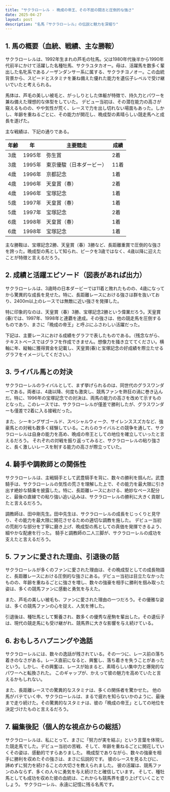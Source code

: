 ```yaml
---
title: "サクラローレル - 晩成の帝王、その不屈の闘志と圧倒的な強さ"
date: 2025-04-27
layout: post
description: "名馬『サクラローレル』の伝説と魅力を深堀り"
---
```


## 1. 馬の概要（血統、戦績、主な勝鞍）

サクラローレルは、1992年生まれの芦毛の牡馬。父は1980年代後半から1990年代前半にかけて活躍した名種牡馬、サクラユタカオー。母は、活躍馬を数多く輩出した名牝系であるノーザンダンサー系に属する、サクラチヨノオー。この血統背景から、スピードとスタミナを兼ね備えた優れた能力を遺伝子レベルで受け継いでいたと考えられる。

馬体は、芦毛の美しい被毛と、がっしりとした体躯が特徴で、持久力とパワーを兼ね備えた理想的な体型をしていた。  デビュー当初は、その潜在能力の高さが窺えるものの、やや気性が荒く、レースで力を出し切れない場面もあった。しかし、年齢を重ねるごとに、その能力が開花し、晩成型の素晴らしい競走馬へと成長を遂げた。

主な戦績は、下記の通りである。

| 年齢 | 年 | 主要競走 | 成績 |
|---|---|---|---|
| 3歳 | 1995年 | 弥生賞 | 2着 |
| 3歳 | 1995年 | 東京優駿（日本ダービー） | 11着 |
| 4歳 | 1996年 | 京都記念 | 1着 |
| 4歳 | 1996年 | 天皇賞（春） | 2着 |
| 4歳 | 1996年 | 宝塚記念 | 1着 |
| 5歳 | 1997年 |  天皇賞（春） | 1着 |
| 5歳 | 1997年 | 宝塚記念 | 2着 |
| 6歳 | 1998年 |  天皇賞（春） | 1着 |
| 6歳 | 1998年 | 宝塚記念 | 1着 |


主な勝鞍は、宝塚記念2勝、天皇賞（春）3勝など、長距離重賞で圧倒的な強さを誇った。晩成型の馬として知られ、ピークを3歳ではなく、4歳以降に迎えたことが特徴と言えるだろう。


## 2. 成績と活躍エピソード（図表があれば出力）

サクラローレルは、3歳時の日本ダービーでは11着と敗れたものの、4歳になってから驚異的な成長を見せた。特に、長距離レースにおける強さは群を抜いており、2400m以上のレースでは無敵に近い強さを発揮した。

特に印象的なのは、天皇賞（春）3勝、宝塚記念2勝という偉業だろう。天皇賞(春)では、1997年、1998年と連覇を達成。その強さは、他の競走馬を圧倒するものであり、まさに「晩成の帝王」と呼ぶにふさわしい活躍だった。

下記は、主要レースにおける成績をグラフで表したものである。（残念ながら、テキストベースではグラフを作成できません。想像力を掻き立ててください。横軸に年、縦軸に獲得賞金を記載し、天皇賞(春)と宝塚記念の好成績を際立たせるグラフをイメージしてください。）


## 3. ライバル馬との対決

サクラローレルのライバルとして、まず挙げられるのは、同世代のグラスワンダーである。両者は、4歳以降、何度も激突し、競馬ファンを熱狂の渦に巻き込んだ。特に、1996年の宝塚記念での対決は、両馬の能力の高さを改めて示すものとなった。このレースでは、サクラローレルが僅差で勝利したが、グラスワンダーも僅差で2着に入る接戦だった。

また、シーキングザゴールド、スペシャルウィーク、サイレンススズカなど、強豪馬との対戦も数多く経験している。これらのライバルとの競争を通して、サクラローレルは自身の能力を高め、晩成の帝王としての地位を確立していったと言えるだろう。  それぞれの対戦を振り返ってみると、サクラローレルの粘り強さと、長く激しいレースを制する能力の高さが際立っていた。


## 4. 騎手や調教師との関係性

サクラローレルは、主戦騎手として武豊騎手を背に、数々の勝利を掴んだ。武豊騎手は、サクラローレルの気性の荒さを理解した上で、その能力を最大限に引き出す絶妙な騎乗を披露した。特に、長距離レースにおける、絶妙なペース配分と、最後の直線での粘り強い追い込みは、サクラローレルの勝利に大きく貢献したと言えるだろう。

調教師は、田中剛先生。田中先生は、サクラローレルの成長をじっくりと見守り、その能力を最大限に開花させるための適切な調教を施した。  デビュー当初の荒削りな部分を丁寧に磨き上げ、晩成型の馬としての真価を発揮できるよう、細やかな配慮を行った。  騎手と調教師の二人三脚が、サクラローレルの成功を支えたと言えるだろう。


## 5. ファンに愛された理由、引退後の話

サクラローレルが多くのファンに愛された理由は、その晩成型としての成長物語と、長距離レースにおける圧倒的な強さにある。デビュー当初は目立たなかったものの、年齢を重ねるごとに強さを増し、数々の強豪を相手に勝利を掴み取った姿は、多くの競馬ファンに感動と勇気を与えた。

また、芦毛の美しい被毛も、ファンに愛された理由の一つだろう。その優雅な姿は、多くの競馬ファンの心を捉え、人気を博した。

引退後は、種牡馬として繋養され、数多くの優秀な産駒を輩出した。その遺伝子は、現代の競走馬にも受け継がれ、競馬界に大きな影響を与え続けている。


## 6. おもしろハプニングや逸話

サクラローレルには、数々の逸話が残されている。その一つに、レース前の落ち着きのなさがある。レース直前になると、興奮し、落ち着きを失うことがあったという。しかし、その興奮は、レースが始まると、素晴らしい集中力と爆発的なパワーへと転換された。  このギャップが、かえって彼の魅力を高めていたと言えるかもしれない。

また、長距離レースでの驚異的なスタミナは、多くの関係者を驚かせた。  他の馬がバテていく中、サクラローレルは、まるで疲れを知らないかのように、最後まで走り続けた。その驚異的なスタミナは、彼の「晩成の帝王」としての地位を決定づけたものと言えるだろう。


## 7. 編集後記（個人的な視点からの総括）

サクラローレルは、私にとって、まさに「努力が実を結ぶ」という言葉を体現した競走馬でした。デビュー当初の苦戦、そして、年齢を重ねるごとに開花していくその姿は、感動的ですらありました。  晩成型でありながら、数々の強豪を相手に勝利を収めたその強さは、まさに伝説的です。  彼のレースを見るたびに、諦めずに努力を続けることの大切さを教えられました。  彼の活躍は、競馬ファンのみならず、多くの人々に勇気を与え続けたと確信しています。  そして、種牡馬としても成功を収めた彼の血統は、これからも競馬界を盛り上げていくことでしょう。  サクラローレル、永遠に記憶に残る名馬です。
